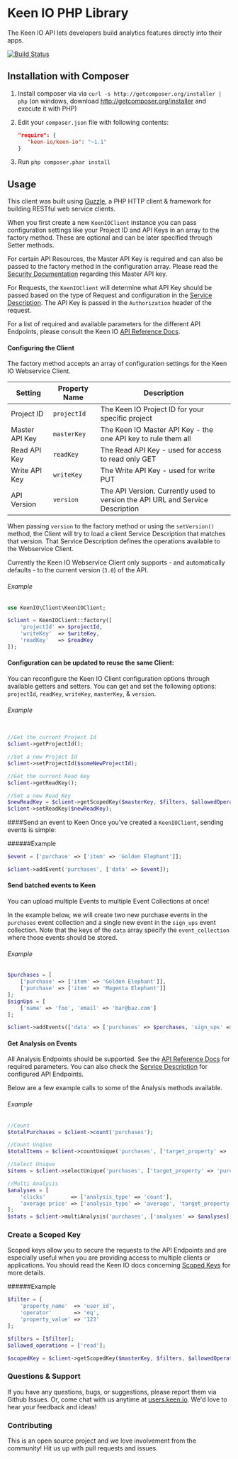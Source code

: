 Keen IO PHP Library
===================
The Keen IO API lets developers build analytics features directly into their apps.

[![Build Status](https://travis-ci.org/keenlabs/KeenClient-PHP.png?branch=master)](https://travis-ci.org/keenlabs/KeenClient-PHP)

Installation with Composer
--------------------------
  1. Install composer via via `curl -s http://getcomposer.org/installer | php` (on windows, download
     http://getcomposer.org/installer and execute it with PHP)
  2. Edit your `composer.json` file with following contents:

     ```json
     "require": {
        "keen-io/keen-io": "~1.1"
     }
     ```
  3. Run `php composer.phar install`

Usage
-----

This client was built using [Guzzle](http://guzzlephp.org/), a PHP HTTP client & framework for building RESTful web service clients.

When you first create a new `KeenIOClient` instance you can pass configuration settings like your Project ID and API Keys in an array
to the factory method. These are optional and can be later specified through Setter methods.

For certain API Resources, the Master API Key is required and can also be passed to the factory method in the configuration array.
Please read the [Security Documentation](https://keen.io/docs/security/) regarding this Master API key.

For Requests, the `KeenIOClient` will determine what API Key should be passed based on the type of Request and configuration in the
[Service Description](/src/KeenIO/Resources/config/keen-io-3_0.json). The API Key is passed in the `Authorization` header of the request.

For a list of required and available parameters for the different API Endpoints, please consult the Keen IO
[API Reference Docs](https://keen.io/docs/api/reference/).


#### Configuring the Client

The factory method accepts an array of configuration settings for the Keen IO Webservice Client.

Setting | Property Name | Description
--- | --- | ---
Project ID | `projectId` | The Keen IO Project ID for your specific project
Master API Key | `masterKey` | The Keen IO Master API Key - the one API key to rule them all
Read API Key | `readKey` | The Read API Key - used for access to read only GET|HEAD operations of the API
Write API Key | `writeKey` | The Write API Key - used for write PUT|POST Requests operations of the API
API Version | `version` | The API Version.  Currently used to version the API URL and Service Description

When passing `version` to the factory method or using the `setVersion()` method, the Client will try to load a client Service Description
that matches that version. That Service Description defines the operations available to the Webservice Client.

Currently the Keen IO Webservice Client only supports - and automatically defaults - to the current version (`3.0`) of the API.

###### Example
```php
use KeenIO\Client\KeenIOClient;

$client = KeenIOClient::factory([
    'projectId' => $projectId,
    'writeKey'  => $writeKey,
    'readKey'   => $readKey
]);
```

#### Configuration can be updated to reuse the same Client:
You can reconfigure the Keen IO Client configuration options through available getters and setters. You can get and set the following options:
`projectId`, `readKey`, `writeKey`, `masterKey`, & `version`.

###### Example
```php

//Get the current Project Id
$client->getProjectId();

//Set a new Project Id
$client->setProjectId($someNewProjectId);

//Get the current Read Key
$client->getReadKey();

//Set a new Read Key
$newReadKey = $client->getScopedKey($masterKey, $filters, $allowedOperations);
$client->setReadKey($newReadKey);

```

####Send an event to Keen
Once you've created a `KeenIOClient`, sending events is simple:

######Example
```php
$event = ['purchase' => ['item' => 'Golden Elephant']];

$client->addEvent('purchases', ['data' => $event]);
```

#### Send batched events to Keen
You can upload multiple Events to multiple Event Collections at once!

In the example below, we will create two new purchase events in the `purchases` event collection and a single
new event in the `sign_ups` event collection. Note that the keys of the `data` array specify the `event_collection`
where those events should be stored.

###### Example
```php
$purchases = [
    ['purchase' => ['item' => 'Golden Elephant']],
    ['purchase' => ['item' => 'Magenta Elephant']]
];
$signUps = [
    ['name' => 'foo', 'email' => 'bar@baz.com']
];

$client->addEvents(['data' => ['purchases' => $purchases, 'sign_ups' => $signUps]]);
```

#### Get Analysis on Events
All Analysis Endpoints should be supported.  See the [API Reference Docs](https://keen.io/docs/api/reference/) for required parameters.
You can also check the [Service Description](/src/KeenIO/Resources/config/keen-io-3_0.json) for configured API Endpoints.

Below are a few example calls to some of the Analysis methods available.

###### Example

```php
//Count
$totalPurchases = $client->count('purchases');

//Count Unqiue
$totalItems = $client->countUnique('purchases', ['target_property' => 'purchase.item']);

//Select Unique
$items = $client->selectUnique('purchases', ['target_property' => 'purchase.item']);

//Multi Analysis
$analyses = [
    'clicks'        => ['analysis_type' => 'count'],
    'average price' => ['analysis_type' => 'average', 'target_property' => 'purchase.price']
];
$stats = $client->multiAnalysis('purchases', ['analyses' => $analyses]);
```

### Create a Scoped Key

Scoped keys allow you to secure the requests to the API Endpoints and are especially useful when you are providing
access to multiple clients or applications. You should read the Keen IO docs concerning [Scoped Keys](https://keen.io/docs/security/#scoped-key)
for more details.

######Example
```php
$filter = [
    'property_name'  => 'user_id',
    'operator'       => 'eq',
    'property_value' => '123'
];

$filters = [$filter];
$allowed_operations = ['read'];

$scopedKey = $client->getScopedKey($masterKey, $filters, $allowedOperations);
```
### Questions & Support

If you have any questions, bugs, or suggestions, please
report them via Github Issues. Or, come chat with us anytime
at [users.keen.io](http://users.keen.io). We'd love to hear your feedback and ideas!

### Contributing
This is an open source project and we love involvement from the community! Hit us up with pull requests and issues.
